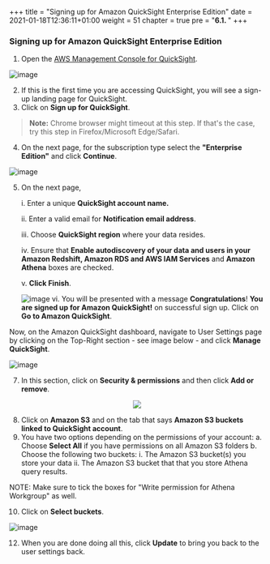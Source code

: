 +++
title = "Signing up for Amazon QuickSight Enterprise Edition"
date = 2021-01-18T12:36:11+01:00
weight = 51
chapter = true
pre = "<b>6.1. </b>"
+++

### Signing up for Amazon QuickSight Enterprise Edition

1. Open the [AWS Management Console for QuickSight](https://quicksight.aws.amazon.com/sn/start).

![image](https://s3.amazonaws.com/us-east-1.data-analytics/labcontent/reinvent2017content-abd313/lab2/qsimage1.PNG)

2. If this is the first time you are accessing QuickSight, you will see a sign-up landing page for QuickSight. 
3. Click on **Sign up for QuickSight**.

> **Note:** Chrome browser might timeout at this step. If that's the case, try this step in Firefox/Microsoft Edge/Safari.

4. On the next page, for the subscription type select the **"Enterprise Edition"** and click **Continue**. 

![image](/visualization_images/enterprise.png)

5. On the next page,

   i. Enter a unique **QuickSight account name.**

   ii. Enter a valid email for **Notification email address**.

   iii. Choose **QuickSight region** where your data resides. 

   iv. Ensure that **Enable autodiscovery of your data and users in your Amazon Redshift, Amazon RDS and AWS IAM Services** and **Amazon Athena** boxes are checked. 

   v. **Click Finish**. 

   ![image](/visualization_images/new-account-fields.png)
   vi. You will be presented with a message **Congratulations**! **You are signed up for Amazon QuickSight!** on successful sign up. Click on **Go to Amazon QuickSight**. 

Now, on the Amazon QuickSight dashboard, navigate to User Settings page by clicking on the Top-Right section - see image below - and click **Manage QuickSight**.

   ![image](/visualization_images/quicksight-first-page.png)

7. In this section, click on **Security & permissions** and then click **Add or remove**.

<p align="center"><img src="img/updated1.png" /></p> 

8. Click on **Amazon S3** and on the tab that says **Amazon S3 buckets linked to QuickSight account**.
9. You have two options depending on the permissions of your account:
  a. Choose **Select All** if you have permissions on all Amazon S3 folders
  b. Choose the following two buckets:
    i. The Amazon S3 bucket(s) you store your data
    ii. The Amazon S3 bucket that that you store Athena query results.
  
NOTE: Make sure to tick the boxes for "Write permission for Athena Workgroup" as well.  

10. Click on **Select buckets**.

![image](/visualization_images/qs-workgroup-permission.png)

12. When you are done doing all this, click **Update** to bring you back to the user settings back.

